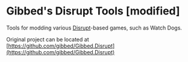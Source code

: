 # Gibbed's Disrupt Tools [modified]

Tools for modding various [Disrupt](https://en.wikipedia.org/wiki/Ubisoft#Disrupt)-based games, such as Watch Dogs.

Original project can be located at [https://github.com/gibbed/Gibbed.Disrupt](https://github.com/gibbed/Gibbed.Disrupt)
